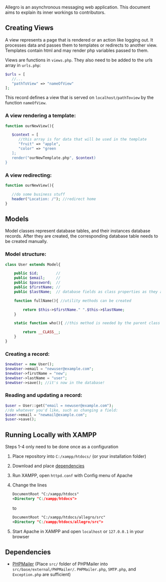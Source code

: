 Allegro is an asynchronous messaging web application. This document aims to explain its inner workings to contributors.

## Creating Views

A view represents a page that is rendered or an action like logging out. It processes data and passes them to templates or redirects to another view. Templates contain html and may render php variables passed to them.

Views are functions in `views.php`. They also need to be added to the urls array in `urls.php`:

```php
$urls = [
   //...
   "pathToView" => "nameOfView"
];
```

This record defines a view that is served on `localhost/pathToview` by the function `nameOfView`.

### A view rendering a template:

```php
function ourNewView(){

   $context = [
      //this array is for data that will be used in the template
      "fruit" => "apple",
      "color" => "green
   ];
   render("ourNewTemplate.php", $context)
}
```

### A view redirecting:

```php
function ourNewView(){

   //do some business stuff
   header("Location: /"); //redirect home
}
```

## Models

Model classes represent database tables, and their instances database records. After they are created, the corresponding database table needs to be created manually.

### Model structure:

```php
class User extends Model{

    public $id;        //
    public $email;     //
    public $password;  //
    public $firstName; //
    public $lastName;  // database fields as class properties as they appear in the database

    function fullName(){ //utility methods can be created

        return $this->$firstName." ".$this->$lastName;
    }

    static function who(){ //this method is needed by the parent class

        return __CLASS__;
    }
}
```

### Creating a record:

```php
$newUser = new User();
$newUser->email = "newuser@example.com";
$newUser->firstName = "new";
$newUser->lastName = "user";
$newUser->save(); //it's now in the database!
```

### Reading and updating a record:

```php
$user = User::get("email = newuser@example.com");
//do whatever you'd like, such as changing a field:
$user->email = "newmail@example.com";
$user->save();
```

## Running Locally with XAMPP

Steps 1-4 only need to be done once as a configuration

1. Place repository into `C:/xampp/htdocs/` (or your installation folder)
2. Download and place [dependencies](#dependencies)
3. Run XAMPP, open `httpd.conf` with Config menu of Apache
4. Change the lines

   ```xml
   DocumentRoot "C:/xampp/htdocs"
   <Directory "C:/xampp/htdocs">
   ```
   to
   ```xml
   DocumentRoot "C:/xampp/htdocs/allegro/src"
   <Directory "C:/xampp/htdocs/allegro/src">
   ```
5. Start Apache in XAMPP and open `localhost` or `127.0.0.1` in your browser

## Dependencies

* [PHPMailer](https://github.com/PHPMailer/PHPMailer) (Place `src/` folder of PHPMailer into `src/base/external/PHPMailer/`. `PHPMailer.php`, `SMTP.php`, and `Exception.php` are sufficient)
